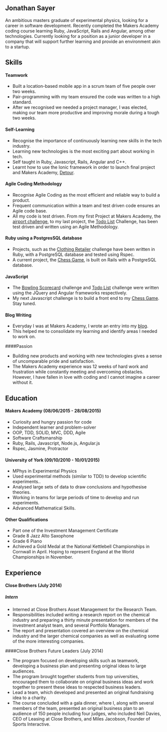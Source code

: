 ## Jonathan Sayer

An ambitious masters graduate of experimental physics, looking for a career in software development. Recently completed the Makers Academy coding course learning Ruby, JavaScript, Rails and Angular, among other technologies. Currently looking for a position as a junior developer in a company that will support further learning and provide an environment akin to a startup.

## Skills

#### Teamwork

- Built a location-based mobile app in a scrum team of five people over two weeks.
- Pair-programming with my team ensured the code was written to a high standard.
- After we recognised we needed a project manager, I was elected, making our team more productive and improving morale during a tough two weeks.

#### Self-Learning

- Recognise the importance of continuously learning new skills in the tech industry.
- Learning new technologies is the most exciting part about working in tech.
- Self taught in Ruby, Javascript, Rails, Angular and C++.
- Learnt how to use the Ionic framework in order to launch final project and Makers Academy, [Detour](https://github.com/zeus-org/detour-ionic).


#### Agile Coding Methodology

- Recognise Agile Coding as the most efficient and reliable way to build a product.
- Frequent communication  within a team and test driven code ensures an Agile code base. 
- All my code is test driven. From my first Project at Makers Academy, the [airport challenge](https://github.com/jonathansayer/airport_challenge), to my last project, the [Todo List](https://github.com/jonathansayer/todo_challenge) Challenge, has been test driven and written using an Agile Methodology.

#### Ruby using a PostgresSQL database
   
- Projects, such as the [Clothing Retailer](https://github.com/jonathansayer/clothing_retailer) challenge have been written in Ruby, with a PostgreSQL database and tested using Rspec. 
- A current project, the [Chess Game](https://github.com/jonathansayer/chess), is built on Rails with a PostgreSQL database. 

#### JavaScript

- The [Bowling Scorecard](https://github.com/jonathansayer/bowling-challenge) challenge and [Todo List](https://github.com/jonathansayer/todo_challenge) challenge were written using the JQuery and Angular frameworks respectively.
- My next Javascript challenge is to build a front end to my [Chess Game](https://github.com/jonathansayer/chess). Stay tuned.

#### Blog Writing
- Everyday I was at Makers Academy, I wrote an entry into my [blog](http://the-makers-academy-experience.ghost.io/).
- This helped me to consolidate my learning and identify areas I needed to work on.

####Passion
- Building new products and working with new technologies gives a sense of uncomparable pride and satisfaction.
- The Makers Academy experience was 12 weeks of hard work and frustration while constantly meeting and overcoming obstacles. However, I have fallen in love with coding and I cannot imagine a career without it.  

## Education

#### Makers Academy (08/06/2015 - 28/08/2015)

- Curiosity and hungry passion for code
- Independent learner and problem-solver
- OOP, TDD, SOLID, MVC, DDD, Agile
- Software Craftsmanship
- Ruby, Rails, Javascript, Node.js, Angular.js
- Rspec, Jasmine, Protractor

#### University of York (09/10/2010 - 10/01/2015)

- MPhys in Experimental Physics
- Used experimental methods (similar to TDD) to develop scientific experiments..
- Analysed large sets of data to draw conclusions and hypothesise theories.
- Working in teams for large periods of time to develop and run experiments.
- Advanced Mathematical Skills.   

#### Other Qualifications

- Part one of the Investment Management Certificate
- Grade 8 Jazz Alto Saxophone
- Grade 6 Piano
- Achieved a Gold Medal at the National Kettlebell Championships in Cornwall in April. Hoping to represent England at the World Championships in November.

## Experience

#### Close Brothers (July 2014)
##### Intern
- Interned at Close Brothers Asset Management for the Research Team.
- Responsibilities included writing a research report on the chemical industry and preparing a thirty minute presentation for members of the investment analyst team, and several Portfolio Managers.
- The report and presentation covered an overview on the chemical industry and the larger chemical companies as well as evaluating some of the more interesting companies.

####Close Brothers Future Leaders (July 2014)                                               
- The program focused on developing skills such as teamwork, developing a business plan and presenting original ideas to large audiences.
- The program brought together students from top universities, encouraged them to collaborate on original business ideas and work together to present these ideas to respected business leaders.
- Lead a team, which developed and presented an original fundraising idea to a charity.
- The course concluded with a gala dinner, where I, along with several members of the team, presented an original business plan to an audience of 150 people including four judges, who included Neil Davies, CEO of Leasing at Close Brothers, and Miles Jacobson, Founder of Sports Interactive.

